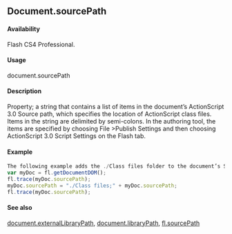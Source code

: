 ## Document.sourcePath

#### Availability

Flash CS4 Professional.

#### Usage

document.sourcePath

#### Description

Property; a string that contains a list of items in the document’s ActionScript 3.0 Source path, which specifies the location of ActionScript class files. Items in the string are delimited by semi-colons. In the authoring tool, the items are specified by choosing File >Publish Settings and then choosing ActionScript 3.0 Script Settings on the Flash tab.

#### Example

```javascript
The following example adds the ./Class files folder to the document’s Source path:
var myDoc = fl.getDocumentDOM(); 
fl.trace(myDoc.sourcePath);
myDoc.sourcePath = "./Class files;" + myDoc.sourcePath; 
fl.trace(myDoc.sourcePath);

```

#### See also

[document.externalLibraryPath](../Document_object/docume69.md), [document.libraryPath](../Document_object/docume99.md), [fl.sourcePath](../flash_object_(fl)/fl72.md)
